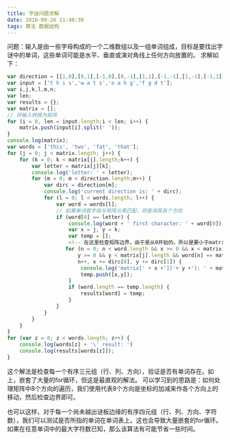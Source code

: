 ```yaml
---
title: 字谜问题求解
date: 2016-09-26 11:40:39
tags: 算法 数据结构
---
```


问题：输入是由一些字母构成的一个二维数组以及一组单词组成，目标是要找出字谜中的单词，这些单词可能是水平、垂直或演对角线上任何方向放置的。
求解如下：
``` javascript
var direction = [[1,0],[0,1],[-1,0],[0,-1],[1,1],[-1,-1],[1,-1],[-1,1]];
var input = ['t h i s','w a t s','o a h g','f g d t'];
var i,j,k,l,m,n;
var len;
var results = {};
var matrix = [];
// 将输入转换为矩阵
for (i = 0, len = input.length;i < len; i++) {
    matrix.push(input[i].split(' '));
}
console.log(matrix);
var words = ['this', 'two', 'fat', 'that'];
for (j = 0; j < matrix.length; j++) {
    for (k = 0; k < matrix[j].length;k++) {
        var letter = matrix[j][k];
        console.log('letter: ' + letter);
        for (m = 0; m < direction.length;m++) {
            var dirc = direction[m];
            console.log('current direction is: ' + dirc);
            for (l = 0; l < words.length; l++) {
                var word = words[l];
                // 如果单词首字母与矩阵元素匹配，则查询其各个方向
                if (word[0] == letter) {
                   	console.log(word + ' first character: ' + word[0]);
                    var x = j, y = k;
                    var temp = [];
                    <!-- 在这里检查矩阵边界，由于是从0开始的，所以是要小于matrix的长度，而不是小于等于 -->
                   for (n = 0; n < word.length && x >= 0 && x < matrix.length &&
                       y >= 0 && y < matrix[j].length && word[n] == matrix[x][y]; 
                       n++, x += dirc[0], y += dirc[1]) {
                        console.log('matrix[' + x +']['+ y +']: ' + matrix[x][y]);
                        temp.push([x,y]);
                    }
                    if (word.length == temp.length) {
                        results[word] = temp;
                    }
                }
            }
        }
    }
}
for (var z = 0; z < words.length; z++) {
	console.log(words[z] + '\' result: ')
    console.log(results[words[z]]);
}
```
这个解法是检查每一个有序三元组（行、列、方向），验证是否有单词存在。如上，嵌套了大量的for循环，但这是最直观的解法。
可以学习到的思路是：如何处理矩阵中8个方向的遍历，我们使用代表8个方向是坐标的加减来作各个方向上的移动，然后检查边界即可。

也可以这样，对于每一个尚未越出谜板边缘的有序四元组（行、列、方向、字符数），我们可以测试是否所指的单词在单词表上。这也会导致大量嵌套的for循环。如果在任意单词中的最大字符数已知，那么该算法有可能节省一些时间。
